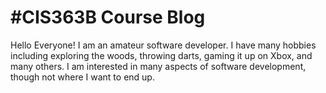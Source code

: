 
<html>
<body>

<h1>#CIS363B Course Blog</h1>

<p>Hello Everyone! I am an amateur software developer. 
I have many hobbies including exploring the woods, throwing darts, gaming it up on Xbox,
and many others.
I am interested in many aspects of software development, though not where I want to end up. </p>

</body>
</html>
